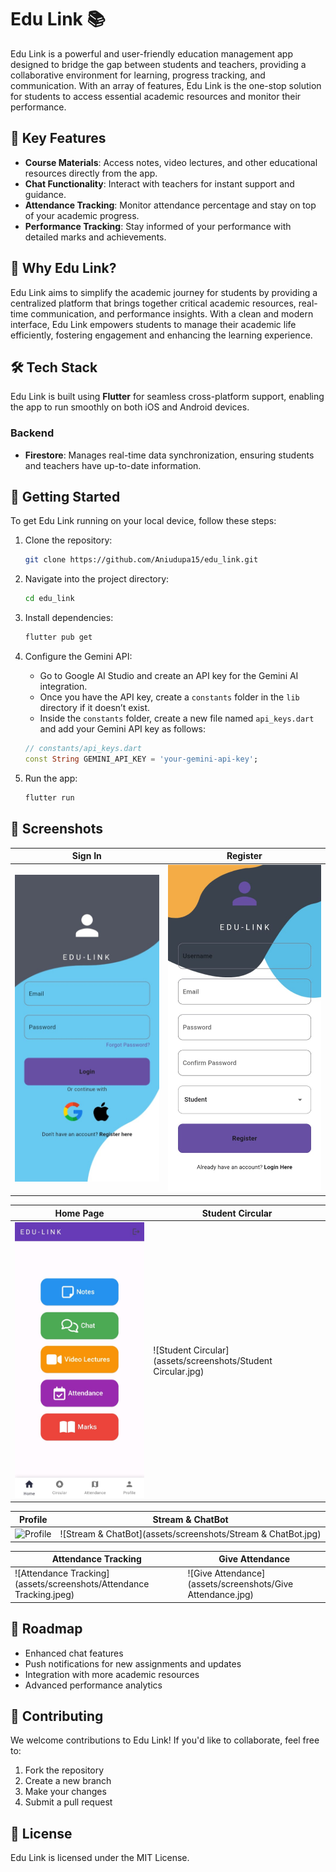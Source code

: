 # Edu Link 📚

Edu Link is a powerful and user-friendly education management app designed to bridge the gap between students and teachers, providing a collaborative environment for learning, progress tracking, and communication. With an array of features, Edu Link is the one-stop solution for students to access essential academic resources and monitor their performance.

## 🌟 Key Features

- **Course Materials**: Access notes, video lectures, and other educational resources directly from the app.
- **Chat Functionality**: Interact with teachers for instant support and guidance.
- **Attendance Tracking**: Monitor attendance percentage and stay on top of your academic progress.
- **Performance Tracking**: Stay informed of your performance with detailed marks and achievements.

## 🎯 Why Edu Link?

Edu Link aims to simplify the academic journey for students by providing a centralized platform that brings together critical academic resources, real-time communication, and performance insights. With a clean and modern interface, Edu Link empowers students to manage their academic life efficiently, fostering engagement and enhancing the learning experience.

## 🛠️ Tech Stack

Edu Link is built using **Flutter** for seamless cross-platform support, enabling the app to run smoothly on both iOS and Android devices.

### Backend

- **Firestore**: Manages real-time data synchronization, ensuring students and teachers have up-to-date information.

## 🚀 Getting Started

To get Edu Link running on your local device, follow these steps:

1. Clone the repository:

    ```bash
    git clone https://github.com/Aniudupa15/edu_link.git
    ```

2. Navigate into the project directory:

    ```bash
    cd edu_link
    ```

3. Install dependencies:

    ```bash
    flutter pub get
    ```

4. Configure the Gemini API:

    - Go to Google AI Studio and create an API key for the Gemini AI integration.
    - Once you have the API key, create a `constants` folder in the `lib` directory if it doesn’t exist.
    - Inside the `constants` folder, create a new file named `api_keys.dart` and add your Gemini API key as follows:

    ```dart
    // constants/api_keys.dart
    const String GEMINI_API_KEY = 'your-gemini-api-key';
    ```

5. Run the app:

    ```bash
    flutter run
    ```
## 📱 Screenshots

| Sign In                         | Register                       |
|---------------------------------|--------------------------------|
| ![Sign In](assets/screenshots/SignIn.jpg) | ![Register](assets/screenshots/Register.jpg) |

| Home Page                       | Student Circular               |
|---------------------------------|--------------------------------|
| ![Home Page](assets/screenshots/HomePage.jpg) | ![Student Circular](assets/screenshots/Student Circular.jpg) |

| Profile                         | Stream & ChatBot               |
|---------------------------------|--------------------------------|
| ![Profile](assets/screenshots/Profile.jpeg) | ![Stream & ChatBot](assets/screenshots/Stream & ChatBot.jpg) |

| Attendance Tracking             | Give Attendance                |
|---------------------------------|--------------------------------|
| ![Attendance Tracking](assets/screenshots/Attendance Tracking.jpeg) | ![Give Attendance](assets/screenshots/Give Attendance.jpg) |




## 📝 Roadmap

- Enhanced chat features
- Push notifications for new assignments and updates
- Integration with more academic resources
- Advanced performance analytics

## 👥 Contributing

We welcome contributions to Edu Link! If you'd like to collaborate, feel free to:

1. Fork the repository
2. Create a new branch
3. Make your changes
4. Submit a pull request

## 📄 License

Edu Link is licensed under the MIT License.
